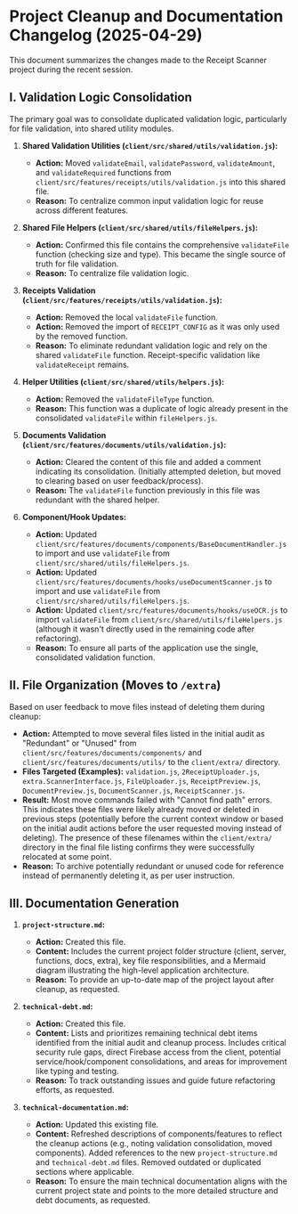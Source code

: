 # Project Cleanup and Documentation Changelog (2025-04-29)

This document summarizes the changes made to the Receipt Scanner project during the recent session.

## I. Validation Logic Consolidation

The primary goal was to consolidate duplicated validation logic, particularly for file validation, into shared utility modules.

1.  **Shared Validation Utilities (`client/src/shared/utils/validation.js`):**
    *   **Action:** Moved `validateEmail`, `validatePassword`, `validateAmount`, and `validateRequired` functions from `client/src/features/receipts/utils/validation.js` into this shared file.
    *   **Reason:** To centralize common input validation logic for reuse across different features.

2.  **Shared File Helpers (`client/src/shared/utils/fileHelpers.js`):**
    *   **Action:** Confirmed this file contains the comprehensive `validateFile` function (checking size and type). This became the single source of truth for file validation.
    *   **Reason:** To centralize file validation logic.

3.  **Receipts Validation (`client/src/features/receipts/utils/validation.js`):**
    *   **Action:** Removed the local `validateFile` function.
    *   **Action:** Removed the import of `RECEIPT_CONFIG` as it was only used by the removed function.
    *   **Reason:** To eliminate redundant validation logic and rely on the shared `validateFile` function. Receipt-specific validation like `validateReceipt` remains.

4.  **Helper Utilities (`client/src/shared/utils/helpers.js`):**
    *   **Action:** Removed the `validateFileType` function.
    *   **Reason:** This function was a duplicate of logic already present in the consolidated `validateFile` within `fileHelpers.js`.

5.  **Documents Validation (`client/src/features/documents/utils/validation.js`):**
    *   **Action:** Cleared the content of this file and added a comment indicating its consolidation. (Initially attempted deletion, but moved to clearing based on user feedback/process).
    *   **Reason:** The `validateFile` function previously in this file was redundant with the shared helper.

6.  **Component/Hook Updates:**
    *   **Action:** Updated `client/src/features/documents/components/BaseDocumentHandler.js` to import and use `validateFile` from `client/src/shared/utils/fileHelpers.js`.
    *   **Action:** Updated `client/src/features/documents/hooks/useDocumentScanner.js` to import and use `validateFile` from `client/src/shared/utils/fileHelpers.js`.
    *   **Action:** Updated `client/src/features/documents/hooks/useOCR.js` to import `validateFile` from `client/src/shared/utils/fileHelpers.js` (although it wasn't directly used in the remaining code after refactoring).
    *   **Reason:** To ensure all parts of the application use the single, consolidated validation function.

## II. File Organization (Moves to `/extra`)

Based on user feedback to move files instead of deleting them during cleanup:

*   **Action:** Attempted to move several files listed in the initial audit as "Redundant" or "Unused" from `client/src/features/documents/components/` and `client/src/features/documents/utils/` to the `client/extra/` directory.
*   **Files Targeted (Examples):** `validation.js`, `2ReceiptUploader.js`, `extra.ScannerInterface.js`, `FileUploader.js`, `ReceiptPreview.js`, `DocumentPreview.js`, `DocumentScanner.js`, `ReceiptScanner.js`.
*   **Result:** Most move commands failed with "Cannot find path" errors. This indicates these files were likely already moved or deleted in previous steps (potentially before the current context window or based on the initial audit actions before the user requested moving instead of deleting). The presence of these filenames within the `client/extra/` directory in the final file listing confirms they were successfully relocated at some point.
*   **Reason:** To archive potentially redundant or unused code for reference instead of permanently deleting it, as per user instruction.

## III. Documentation Generation

1.  **`project-structure.md`:**
    *   **Action:** Created this file.
    *   **Content:** Includes the current project folder structure (client, server, functions, docs, extra), key file responsibilities, and a Mermaid diagram illustrating the high-level application architecture.
    *   **Reason:** To provide an up-to-date map of the project layout after cleanup, as requested.

2.  **`technical-debt.md`:**
    *   **Action:** Created this file.
    *   **Content:** Lists and prioritizes remaining technical debt items identified from the initial audit and cleanup process. Includes critical security rule gaps, direct Firebase access from the client, potential service/hook/component consolidations, and areas for improvement like typing and testing.
    *   **Reason:** To track outstanding issues and guide future refactoring efforts, as requested.

3.  **`technical-documentation.md`:**
    *   **Action:** Updated this existing file.
    *   **Content:** Refreshed descriptions of components/features to reflect the cleanup actions (e.g., noting validation consolidation, moved components). Added references to the new `project-structure.md` and `technical-debt.md` files. Removed outdated or duplicated sections where applicable.
    *   **Reason:** To ensure the main technical documentation aligns with the current project state and points to the more detailed structure and debt documents, as requested.
